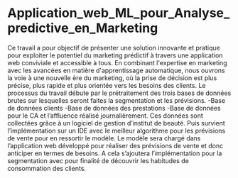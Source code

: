 # Application_web_ML_pour_Analyse_predictive_en_Marketing

Ce travail a pour objectif de présenter une solution innovante et pratique pour exploiter le potentiel du marketing prédictif à travers une application web conviviale et accessible à tous. En combinant l'expertise en marketing avec les avancées en matière d'apprentissage automatique, nous ouvrons la voie à une nouvelle ère du marketing, où la prise de décision est plus précise, plus rapide et plus orientée vers les besoins des clients.
Le processus du travail débute par le prétraitement des trois bases de données brutes sur lesquelles seront faites la segmentation et les prévisions. 
-Base de données clients
-Base de données des prestations
-Base de données pour le CA et l’affluence réalisé journalièrement.
Ces données sont collectées grâce à un logiciel de gestion d’institut de beauté. Puis survient l’implémentation sur un IDE avec le meilleur algorithme pour les prévisions de vente pour en ressortir le modèle. Le modèle sera chargé dans l’application web développé pour réaliser des prévisions de vente et donc anticiper en termes de besoins. A cela s’ajoutera l’implémentation pour la segmentation avec pour finalité de découvrir les habitudes de consommation des clients.
